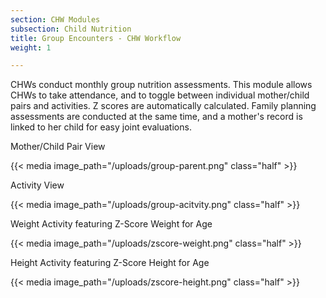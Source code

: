 ```yaml
---
section: CHW Modules
subsection: Child Nutrition
title: Group Encounters - CHW Workflow
weight: 1

---
```

CHWs conduct monthly group nutrition assessments. This module allows CHWs to take attendance, and to toggle between individual mother/child pairs and activities. Z scores are automatically calculated. Family planning assessments are conducted at the same time, and a mother's record is linked to her child for easy joint evaluations.

Mother/Child Pair View

{{< media image_path="/uploads/group-parent.png" class="half" >}}

Activity View

{{< media image_path="/uploads/group-acitvity.png" class="half" >}}

Weight Activity featuring Z-Score Weight for Age

{{< media image_path="/uploads/zscore-weight.png" class="half" >}}

Height Activity featuring Z-Score Height for Age

{{< media image_path="/uploads/zscore-height.png" class="half" >}}